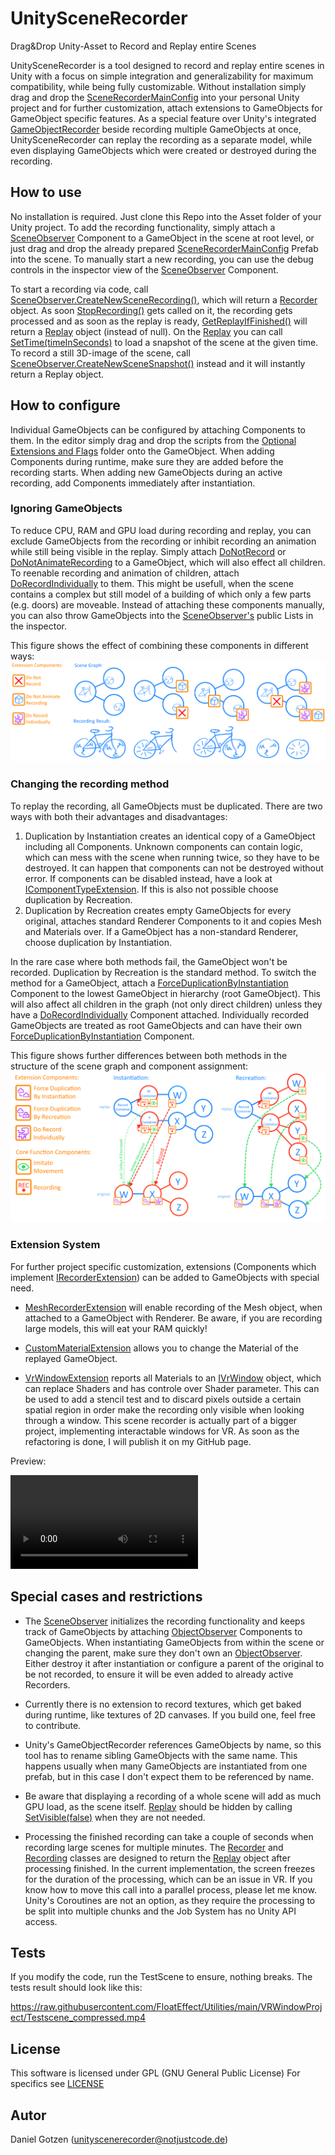 # UnitySceneRecorder
Drag&amp;Drop Unity-Asset to Record and Replay entire Scenes

UnitySceneRecorder is a tool designed to record and replay entire scenes in Unity with a focus on simple integration and generalizability for maximum compatibility, while being fully customizable. Without installation simply drag and drop the [SceneRecorderMainConfig](SceneRecorderMainConfig.prefab) into your personal Unity project and for further customization, attach extensions to GameObjects for GameObject specific features. 
As a special feature over Unity's integrated [GameObjectRecorder](https://docs.unity3d.com/2020.1/Documentation/ScriptReference/Animations.GameObjectRecorder.html) beside recording multiple GameObjects at once, UnitySceneRecorder can replay the recording as a separate model, while even displaying GameObjects which were created or destroyed during the recording.

## How to use

No installation is required. Just clone this Repo into the Asset folder of your Unity project. To add the recording functionality, simply attach a [SceneObserver](Code/SceneObserver.cs) Component to a GameObject in the scene at root level, or just drag and drop the already prepared [SceneRecorderMainConfig](SceneRecorderMainConfig.prefab) Prefab into the scene. To manually start a new recording, you can use the debug controls in the inspector view of the [SceneObserver](Code/SceneObserver.cs) Component. 

To start a recording via code, call [SceneObserver.CreateNewSceneRecording()](Code/SceneObserver.cs), which will return a [Recorder](Code/Recorder.cs) object. As soon [StopRecording()](Code/Recorder.cs) gets called on it, the recording gets processed and as soon as the replay is ready, [GetReplayIfFinished()](Code/Recorder.cs) will return a [Replay](Code/Replay.cs) object (instead of null). On the [Replay](Code/Replay.cs) you can call [SetTime(timeInSeconds)](Code/Replay.cs) to load a snapshot of the scene at the given time. To record a still 3D-image of the scene, call [SceneObserver.CreateNewSceneSnapshot()](Code/SceneObserver.cs) instead and it will instantly return a Replay object.

## How to configure

Individual GameObjects can be configured by attaching Components to them. In the editor simply drag and drop the scripts from the [Optional Extensions and Flags](OptionalExtensionsAndFlags) folder onto the GameObject. When adding Components during runtime, make sure they are added before the recording starts. When adding new GameObjects during an active recording, add Components immediately after instantiation. 

### Ignoring GameObjects

To reduce CPU, RAM and GPU load during recording and replay, you can exclude GameObjects from the recording or inhibit recording an animation while still being visible in the replay. Simply attach [DoNotRecord](OptionalExtensionsAndFlags/DoNotRecord.cs) or [DoNotAnimateRecording](OptionalExtensionsAndFlags/DoNotAnimateRecording.cs) to a GameObject, which will also effect all children. To reenable recording and animation of children, attach [DoRecordIndividually](OptionalExtensionsAndFlags/DoRecordIndividually.cs) to them. This might be usefull, when the scene contains a complex but still model of a building of which only a few parts (e.g. doors) are moveable. Instead of attaching these components manually, you can also throw GameObjects into the [SceneObserver's](Code/SceneObserver.cs) public Lists in the inspector.

This figure shows the effect of combining these components in different ways:
![Hiding and Freezing](Materials/Bike.png)

### Changing the recording method

To replay the recording, all GameObjects must be duplicated. There are two ways with both their advantages and disadvantages:
1. Duplication by Instantiation creates an identical copy of a GameObject including all Components. Unknown components can contain logic, which can mess with the scene when running twice, so they have to be destroyed. It can happen that components can not be destroyed without error. If components can be disabled instead, have a look at [IComponentTypeExtension](Code/IComponentTypeExtension.cs). If this is also not possible choose duplication by Recreation.
2. Duplication by Recreation creates empty GameObjects for every original, attaches standard Renderer Components to it and copies Mesh and Materials over. If a GameObject has a non-standard Renderer, choose duplication by Instantiation.

In the rare case where both methods fail, the GameObject won't be recorded. 
Duplication by Recreation is the standard method. To switch the method for a GameObject, attach a [ForceDuplicationByInstantiation](OptionalExtensionsAndFlags/ForceDuplicationByInstantiation.cs) Component to the lowest GameObject in hierarchy (root GameObject). This will also affect all children in the graph (not only direct children) unless they have a [DoRecordIndividually](OptionalExtensionsAndFlags/DoRecordIndividually.cs) Component attached. Individually recorded GameObjects are treated as root GameObjects and can have their own [ForceDuplicationByInstantiation](OptionalExtensionsAndFlags/ForceDuplicationByInstantiation.cs) Component.

This figure shows further differences between both methods in the structure of the scene graph and component assignment:
![Duplication Methods](Materials/Duplication.png)

### Extension System

For further project specific customization, extensions (Components which implement [IRecorderExtension](Code/IRecorderExtension.cs)) can be added to GameObjects with special need. 

- [MeshRecorderExtension](OptionalExtensionsAndFlags/MeshRecorderExtension.cs) will enable recording of the Mesh object, when attached to a GameObject with Renderer. Be aware, if you are recording large models, this will eat your RAM quickly!

- [CustomMaterialExtension](OptionalExtensionsAndFlags/CustomMaterialExtension.cs) allows you to change the Material of the replayed GameObject. 

- [VrWindowExtension](OptionalExtensionsAndFlags/VrWindowExtension.cs) reports all Materials to an [IVrWindow](Code/IVrWindow.cs) object, which can replace Shaders and has controle over Shader parameter. This can be used to add a stencil test and to discard pixels outside a certain spatial region in order make the recording only visible when looking through a window. This scene recorder is actually part of a bigger project, implementing interactable windows for VR. As soon as the refactoring is done, I will publish it on my GitHub page. 

Preview:

![](images_for_readme/tutorial_cut_compressed.mp4)

## Special cases and restrictions

- The [SceneObserver](Code/SceneObserver.cs) initializes the recording functionality and keeps track of GameObjects by attaching [ObjectObserver](Code/ObjectObserver.cs) Components to GameObjects. When instantiating GameObjects from within the scene or changing the parent, make sure they don't own an [ObjectObserver](Code/ObjectObserver.cs). Either destroy it after instantiation or configure a parent of the original to be not recorded, to ensure it will be even added to already active Recorders.

- Currently there is no extension to record textures, which get baked during runtime, like textures of 2D canvases. If you build one, feel free to contribute.

- Unity's GameObjectRecorder references GameObjects by name, so this tool has to rename sibling GameObjects with the same name. This happens usually when many GameObjects are instantiated from one prefab, but in this case I don't expect them to be referenced by name.

- Be aware that displaying a recording of a whole scene will add as much GPU load, as the scene itself. [Replay](Code/Replay.cs) should be hidden by calling [SetVisible(false)](Code/Replay.cs) when they are not needed.

- Processing the finished recording can take a couple of seconds when recording large scenes for multiple minutes. The [Recorder](Code/Recorder.cs) and [Recording](Code/Recording.cs) classes are designed to return the [Replay](Code/Replay.cs) object after processing finished. In the current implementation, the screen freezes for the duration of the processing, which can be an issue in VR. If you know how to move this call into a parallel process, please let me know. Unity's Coroutines are not an option, as they require the processing to be split into multiple chunks and the Job System has no Unity API access.


## Tests

If you modify the code, run the TestScene to ensure, nothing breaks. The tests result should look like this:

https://raw.githubusercontent.com/FloatEffect/Utilities/main/VRWindowProject/Testscene_compressed.mp4

## License

This software is licensed under GPL (GNU General Public License)
For specifics see [LICENSE](LICENSE)

## Autor

Daniel Gotzen (unityscenerecorder@notjustcode.de)


